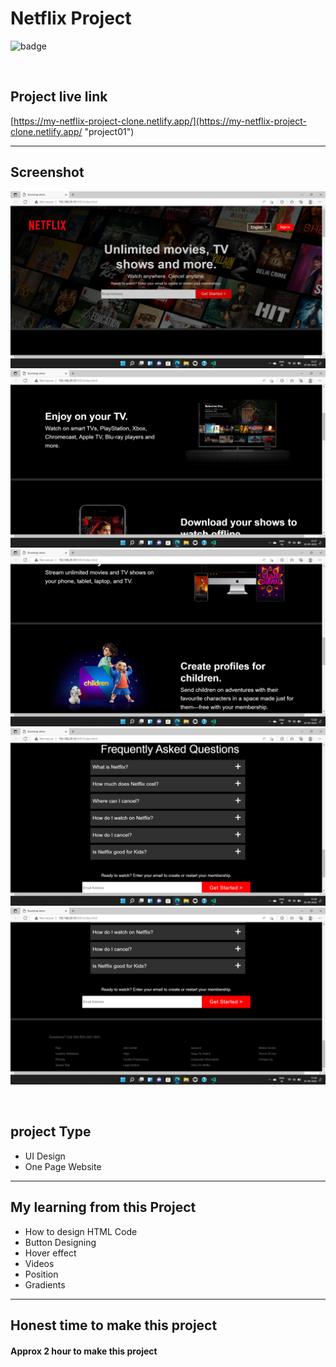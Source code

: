 # Netflix Project



![badge](https://img.shields.io/badge/Technologies-HTML/CSS/Bootstrap-green)

<br>

## Project live link
[https://my-netflix-project-clone.netlify.app/](https://my-netflix-project-clone.netlify.app/ "project01")

<hr>

## Screenshot
![](./screenshots/01.png)
![](./screenshots/02.png)
![](./screenshots/03.png)
![](./screenshots/04.png)
![](./screenshots/05.png)

<br>

## project Type
- UI Design
- One Page Website

<hr>

## My learning from this Project
- How to design HTML Code
- Button Designing
- Hover effect
- Videos
- Position
- Gradients




<hr>

## Honest time to make this project
#### Approx 2 hour to make this project